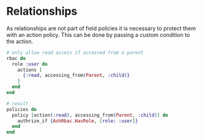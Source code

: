 # Relationships

As relationships are not part of field policies it is necessary to protect them with an action policy.
This can be done by passing a custom condition to the action.

```elixir
# only allow read access if accessed from a parent
rbac do
  role :user do
    actions [
      {:read, accessing_from(Parent, :child)}
    ]
  end
end

# result
policies do
  policy [action(:read), accessing_from(Parent, :child)] do
    authrize_if {AshRbac.HasRole, [role: :user]}
  end
end
```
